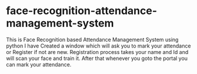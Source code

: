 # face-recognition-attendance-management-system

This is Face Recognition based Attendance Management System using python
I have Created a window which will ask you to mark your attendance or Register if not are new.
Registration process takes your name and Id and will scan your face and train it.
After that whenever you goto the portal you can mark your attendance.
